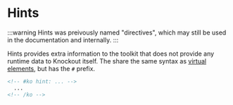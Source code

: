 # Hints

:::warning
Hints was preivously named "directives", which may still be used in the documentation and internally.
:::

Hints provides extra information to the toolkit that does not provide any runtime data to Knockout itself. The share the same syntax as [virtual elements](https://knockoutjs.com/documentation/custom-bindings-for-virtual-elements.html), but has the `#` prefix.

<!-- prettier-ignore -->
```html
<!-- #ko hint: ... -->
  ...
<!-- /ko -->
```
